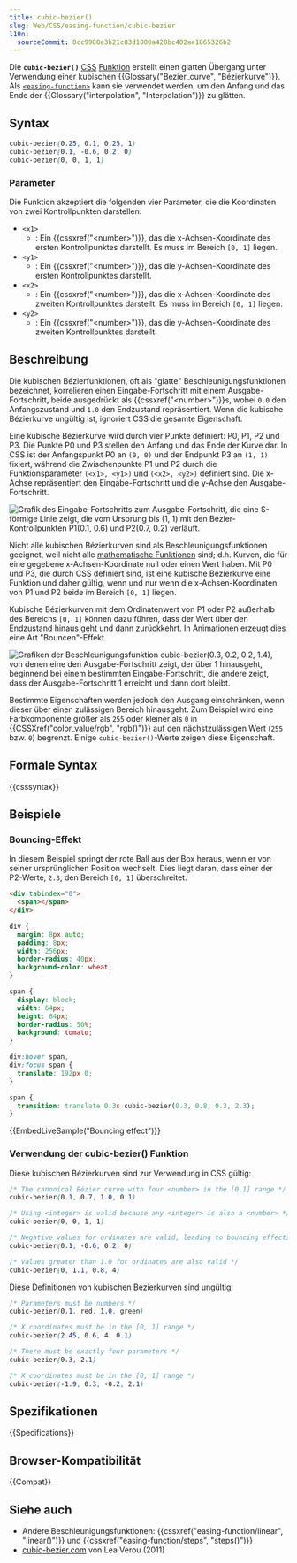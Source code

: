```yaml
---
title: cubic-bezier()
slug: Web/CSS/easing-function/cubic-bezier
l10n:
  sourceCommit: 0cc9980e3b21c83d1800a428bc402ae1865326b2
---
```


Die **`cubic-bezier()`** [CSS](/de/docs/Web/CSS) [Funktion](/de/docs/Web/CSS/CSS_Values_and_Units/CSS_Value_Functions) erstellt einen glatten Übergang unter Verwendung einer kubischen {{Glossary("Bezier_curve", "Bézierkurve")}}.
Als [`<easing-function>`](/de/docs/Web/CSS/easing-function) kann sie verwendet werden, um den Anfang und das Ende der {{Glossary("interpolation", "Interpolation")}} zu glätten.

## Syntax

```css
cubic-bezier(0.25, 0.1, 0.25, 1)
cubic-bezier(0.1, -0.6, 0.2, 0)
cubic-bezier(0, 0, 1, 1)
```

### Parameter

Die Funktion akzeptiert die folgenden vier Parameter, die die Koordinaten von zwei Kontrollpunkten darstellen:

- `<x1>`
  - : Ein {{cssxref("&lt;number&gt;")}}, das die x-Achsen-Koordinate des ersten Kontrollpunktes darstellt.
    Es muss im Bereich `[0, 1]` liegen.
- `<y1>`
  - : Ein {{cssxref("&lt;number&gt;")}}, das die y-Achsen-Koordinate des ersten Kontrollpunktes darstellt.
- `<x2>`
  - : Ein {{cssxref("&lt;number&gt;")}}, das die x-Achsen-Koordinate des zweiten Kontrollpunktes darstellt.
    Es muss im Bereich `[0, 1]` liegen.
- `<y2>`
  - : Ein {{cssxref("&lt;number&gt;")}}, das die y-Achsen-Koordinate des zweiten Kontrollpunktes darstellt.

## Beschreibung

Die kubischen Bézierfunktionen, oft als "glatte" Beschleunigungsfunktionen bezeichnet, korrelieren einen Eingabe-Fortschritt mit einem Ausgabe-Fortschritt, beide ausgedrückt als {{cssxref("&lt;number&gt;")}}s, wobei `0.0` den Anfangszustand und `1.0` den Endzustand repräsentiert.
Wenn die kubische Bézierkurve ungültig ist, ignoriert CSS die gesamte Eigenschaft.

Eine kubische Bézierkurve wird durch vier Punkte definiert: P0, P1, P2 und P3. Die Punkte P0 und P3 stellen den Anfang und das Ende der Kurve dar. In CSS ist der Anfangspunkt P0 an `(0, 0)` und der Endpunkt P3 an `(1, 1)` fixiert, während die Zwischenpunkte P1 und P2 durch die Funktionsparameter `(<x1>, <y1>)` und `(<x2>, <y2>)` definiert sind. Die x-Achse repräsentiert den Eingabe-Fortschritt und die y-Achse den Ausgabe-Fortschritt.

![Grafik des Eingabe-Fortschritts zum Ausgabe-Fortschritt, die eine S-förmige Linie zeigt, die vom Ursprung bis (1, 1) mit den Bézier-Kontrollpunkten P1(0.1, 0.6) und P2(0.7, 0.2) verläuft.](cubic-bezier.svg)

Nicht alle kubischen Bézierkurven sind als Beschleunigungsfunktionen geeignet, weil nicht alle [mathematische Funktionen](https://en.wikipedia.org/wiki/Function_%28mathematics%29) sind; d.h. Kurven, die für eine gegebene x-Achsen-Koordinate null oder einen Wert haben. Mit P0 und P3, die durch CSS definiert sind, ist eine kubische Bézierkurve eine Funktion und daher gültig, wenn und nur wenn die x-Achsen-Koordinaten von P1 und P2 beide im Bereich `[0, 1]` liegen.

Kubische Bézierkurven mit dem Ordinatenwert von P1 oder P2 außerhalb des Bereichs `[0, 1]` können dazu führen, dass der Wert über den Endzustand hinaus geht und dann zurückkehrt. In Animationen erzeugt dies eine Art "Bouncen"-Effekt.

![Grafiken der Beschleunigungsfunktion cubic-bezier(0.3, 0.2, 0.2, 1.4), von denen eine den Ausgabe-Fortschritt zeigt, der über 1 hinausgeht, beginnend bei einem bestimmten Eingabe-Fortschritt, die andere zeigt, dass der Ausgabe-Fortschritt 1 erreicht und dann dort bleibt.](cubic-bezier_out_of_range.svg)

Bestimmte Eigenschaften werden jedoch den Ausgang einschränken, wenn dieser über einen zulässigen Bereich hinausgeht. Zum Beispiel wird eine Farbkomponente größer als `255` oder kleiner als `0` in {{CSSXref("color_value/rgb", "rgb()")}} auf den nächstzulässigen Wert (`255` bzw. `0`) begrenzt. Einige `cubic-bezier()`-Werte zeigen diese Eigenschaft.

## Formale Syntax

{{csssyntax}}

## Beispiele

### Bouncing-Effekt

In diesem Beispiel springt der rote Ball aus der Box heraus, wenn er von seiner ursprünglichen Position wechselt. Dies liegt daran, dass einer der P2-Werte, `2.3`, den Bereich `[0, 1]` überschreitet.

```html hidden
<div tabindex="0">
  <span></span>
</div>
```

```css hidden
div {
  margin: 8px auto;
  padding: 8px;
  width: 256px;
  border-radius: 40px;
  background-color: wheat;
}

span {
  display: block;
  width: 64px;
  height: 64px;
  border-radius: 50%;
  background: tomato;
}

div:hover span,
div:focus span {
  translate: 192px 0;
}
```

```css
span {
  transition: translate 0.3s cubic-bezier(0.3, 0.8, 0.3, 2.3);
}
```

{{EmbedLiveSample("Bouncing effect")}}

### Verwendung der cubic-bezier() Funktion

Diese kubischen Bézierkurven sind zur Verwendung in CSS gültig:

```css example-good
/* The canonical Bézier curve with four <number> in the [0,1] range */
cubic-bezier(0.1, 0.7, 1.0, 0.1)

/* Using <integer> is valid because any <integer> is also a <number> */
cubic-bezier(0, 0, 1, 1)

/* Negative values for ordinates are valid, leading to bouncing effects */
cubic-bezier(0.1, -0.6, 0.2, 0)

/* Values greater than 1.0 for ordinates are also valid */
cubic-bezier(0, 1.1, 0.8, 4)
```

Diese Definitionen von kubischen Bézierkurven sind ungültig:

```css example-bad
/* Parameters must be numbers */
cubic-bezier(0.1, red, 1.0, green)

/* X coordinates must be in the [0, 1] range */
cubic-bezier(2.45, 0.6, 4, 0.1)

/* There must be exactly four parameters */
cubic-bezier(0.3, 2.1)

/* X coordinates must be in the [0, 1] range */
cubic-bezier(-1.9, 0.3, -0.2, 2.1)
```

## Spezifikationen

{{Specifications}}

## Browser-Kompatibilität

{{Compat}}

## Siehe auch

- Andere Beschleunigungsfunktionen: {{cssxref("easing-function/linear", "linear()")}} und {{cssxref("easing-function/steps", "steps()")}}
- [cubic-bezier.com](https://cubic-bezier.com/) von Lea Verou (2011)
